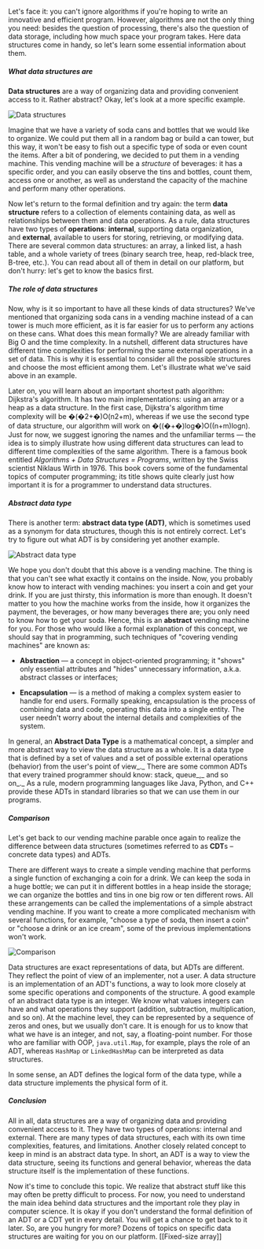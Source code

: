 Let's face it: you can't ignore algorithms if you're hoping to write an innovative and efficient program. However, algorithms are not the only thing you need: besides the question of processing, there's also the question of data storage, including how much space your program takes. Here data structures come in handy, so let's learn some essential information about them.

##### What data structures are

**Data structures** are a way of organizing data and providing convenient access to it. Rather abstract? Okay, let's look at a more specific example.

![Data structures](https://ucarecdn.com/d7efbf03-1eb6-4371-9ec0-c9894c625946/)

Imagine that we have a variety of soda cans and bottles that we would like to organize. We could put them all in a random bag or build a can tower, but this way, it won't be easy to fish out a specific type of soda or even count the items. After a bit of pondering, we decided to put them in a vending machine. This vending machine will be a _structure_ of beverages: it has a specific order, and you can easily observe the tins and bottles, count them, access one or another, as well as understand the capacity of the machine and perform many other operations.

Now let's return to the formal definition and try again: the term **data structure** refers to a collection of elements containing data, as well as relationships between them and data operations. As a rule, data structures have two types of **operations**: **internal**, supporting data organization, and **external**, available to users for storing, retrieving, or modifying data. There are several common data structures: an array, a linked list, a hash table, and a whole variety of trees (binary search tree, heap, red-black tree, B-tree, etc.). You can read about all of them in detail on our platform, but don't hurry: let's get to know the basics first.

##### The role of data structures

Now, why is it so important to have all these kinds of data structures? We've mentioned that organizing soda cans in a vending machine instead of a can tower is much more efficient, as it is far easier for us to perform any actions on these cans. What does this mean formally? We are already familiar with Big O and the time complexity. In a nutshell, different data structures have different time complexities for performing the same external operations in a set of data. This is why it is essential to consider all the possible structures and choose the most efficient among them. Let's illustrate what we've said above in an example.

Later on, you will learn about an important shortest path algorithm: Dijkstra's algorithm. It has two main implementations: using an array or a heap as a data structure. In the first case, Dijkstra's algorithm time complexity will be �(�2+�)O(n2+m), whereas if we use the second type of data structure, our algorithm will work on �((�+�)log⁡�)O((n+m)logn). Just for now, we suggest ignoring the names and the unfamiliar terms _—_ the idea is to simply illustrate how using different data structures can lead to different time complexities of the same algorithm. There is a famous book entitled _Algorithms + Data Structures = Programs_, written by the Swiss scientist Niklaus Wirth in 1976. This book covers some of the fundamental topics of computer programming; its title shows quite clearly just how important it is for a programmer to understand data structures.

##### Abstract data type

There is another term: **abstract data type (ADT)**, which is sometimes used as a synonym for data structures, though this is not entirely correct. Let's try to figure out what ADT is by considering yet another example.

![Abstract data type](https://ucarecdn.com/3c9a9a24-307d-4be6-9d02-df966fe5abc7/-/crop/270x556/56,29/-/preview/)

We hope you don't doubt that this above is a vending machine. The thing is that you can't see what exactly it contains on the inside. Now, you probably know how to interact with vending machines: you insert a coin and get your drink. If you are just thirsty, this information is more than enough. It doesn't matter to you how the machine works from the inside, how it organizes the payment, the beverages, or how many beverages there are; you only need to know how to get your soda. Hence, this is an **abstract** vending machine for you. For those who would like a formal explanation of this concept, we should say that in programming, such techniques of "covering vending machines" are known as:

- **Abstraction** — a concept in object-oriented programming; it "shows" only essential attributes and "hides" unnecessary information, a.k.a. abstract classes or interfaces;
    
- **Encapsulation** — is a method of making a complex system easier to handle for end users. Formally speaking, encapsulation is the process of combining data and code, operating this data into a single entity. The user needn't worry about the internal details and complexities of the system.
    

In general, an **Abstract Data Type** is a mathematical concept, a simpler and more abstract way to view the data structure as a whole. It is a data type that is defined by a set of values and a set of possible external operations (behavior) from the user's point of view_._ There are some common ADTs that every trained programmer should know: stack, queue_,_ and so on_._ As a rule, modern programming languages like Java, Python, and C++ provide these ADTs in standard libraries so that we can use them in our programs.

##### Comparison

Let's get back to our vending machine parable once again to realize the difference between data structures (sometimes referred to as **CDT**s – concrete data types) and ADTs.

There are different ways to create a simple vending machine that performs a single function of exchanging a coin for a drink. We can keep the soda in a huge bottle; we can put it in different bottles in a heap inside the storage; we can organize the bottles and tins in one big row or ten different rows. All these arrangements can be called the implementations of a simple abstract vending machine. If you want to create a more complicated mechanism with several functions, for example, "choose a type of soda, then insert a coin" or "choose a drink or an ice cream", some of the previous implementations won't work.

![Comparison](https://ucarecdn.com/456c1a91-2b65-404b-9178-f297d74b4634/)

Data structures are exact representations of data, but ADTs are different. They reflect the point of view of an implementer, not a user. A data structure is an implementation of an ADT's functions, a way to look more closely at some specific operations and components of the structure. A good example of an abstract data type is an integer. We know what values integers can have and what operations they support (addition, subtraction, multiplication, and so on). At the machine level, they can be represented by a sequence of zeros and ones, but we usually don't care. It is enough for us to know that what we have is an integer, and not, say, a floating-point number. For those who are familiar with OOP, `java.util.Map`, for example, plays the role of an ADT, whereas `HashMap` or `LinkedHashMap` can be interpreted as data structures.

In some sense, an ADT defines the logical form of the data type, while a data structure implements the physical form of it.

##### Conclusion

All in all, data structures are a way of organizing data and providing convenient access to it. They have two types of operations: internal and external. There are many types of data structures, each with its own time complexities, features, and limitations. Another closely related concept to keep in mind is an abstract data type. In short, an ADT is a way to view the data structure, seeing its functions and general behavior, whereas the data structure itself is the implementation of these functions.

Now it's time to conclude this topic. We realize that abstract stuff like this may often be pretty difficult to process. For now, you need to understand the main idea behind data structures and the important role they play in computer science. It is okay if you don't understand the formal definition of an ADT or a CDT yet in every detail. You will get a chance to get back to it later. So, are you hungry for more? Dozens of topics on specific data structures are waiting for you on our platform.
[[Fixed-size array]]

